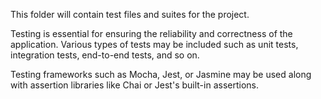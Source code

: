 This folder will contain test files and suites for the project.

Testing is essential for ensuring the reliability and correctness of the application. Various types of tests may be included such as unit tests, integration tests, end-to-end tests, and so on.

Testing frameworks such as Mocha, Jest, or Jasmine may be used along with assertion libraries like Chai or Jest's built-in assertions.

